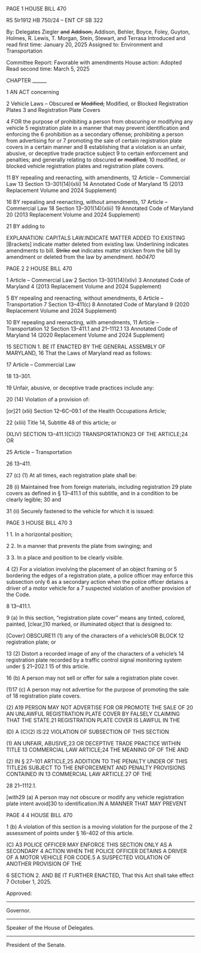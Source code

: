 PAGE 1
HOUSE BILL 470

R5 5lr1912
HB 750/24 – ENT CF SB 322

By: Delegates Ziegler ~~and~~ ~~Addison,~~ Addison, Behler, Boyce, Foley, Guyton,
Holmes, R. Lewis, T. Morgan, Stein, Stewart, and Terrasa
Introduced and read first time: January 20, 2025
Assigned to: Environment and Transportation

Committee Report: Favorable with amendments
House action: Adopted
Read second time: March 5, 2025

CHAPTER ______

1 AN ACT concerning

2 Vehicle Laws – Obscured ~~or~~ ~~Modified,~~ Modified, or Blocked Registration Plates
3 and Registration Plate Covers

4 FOR the purpose of prohibiting a person from obscuring or modifying any vehicle
5 registration plate in a manner that may prevent identification and enforcing the
6 prohibition as a secondary offense; prohibiting a person from advertising for or
7 promoting the sale of certain registration plate covers in a certain manner and
8 establishing that a violation is an unfair, abusive, or deceptive trade practice subject
9 to certain enforcement and penalties; and generally relating to obscured ~~or~~ ~~modified,~~
10 modified, or blocked vehicle registration plates and registration plate covers.

11 BY repealing and reenacting, with amendments,
12 Article – Commercial Law
13 Section 13–301(14)(xlii)
14 Annotated Code of Maryland
15 (2013 Replacement Volume and 2024 Supplement)

16 BY repealing and reenacting, without amendments,
17 Article – Commercial Law
18 Section 13–301(14)(xliii)
19 Annotated Code of Maryland
20 (2013 Replacement Volume and 2024 Supplement)

21 BY adding to

EXPLANATION: CAPITALS LAW.INDICATE MATTER ADDED TO EXISTING
[Brackets] indicate matter deleted from existing law.
Underlining indicates amendments to bill.
~~Strike~~ ~~out~~ indicates matter stricken from the bill by amendment or deleted from the law by
amendment. *hb0470*

PAGE 2
2 HOUSE BILL 470

1 Article – Commercial Law
2 Section 13–301(14)(xliv)
3 Annotated Code of Maryland
4 (2013 Replacement Volume and 2024 Supplement)

5 BY repealing and reenacting, without amendments,
6 Article – Transportation
7 Section 13–411(c)
8 Annotated Code of Maryland
9 (2020 Replacement Volume and 2024 Supplement)

10 BY repealing and reenacting, with amendments,
11 Article – Transportation
12 Section 13–411.1 and 21–1112.1
13 Annotated Code of Maryland
14 (2020 Replacement Volume and 2024 Supplement)

15 SECTION 1. BE IT ENACTED BY THE GENERAL ASSEMBLY OF MARYLAND,
16 That the Laws of Maryland read as follows:

17 Article – Commercial Law

18 13–301.

19 Unfair, abusive, or deceptive trade practices include any:

20 (14) Violation of a provision of:

[or]21 (xlii) Section 12–6C–09.1 of the Health Occupations Article;

22 (xliii) Title 14, Subtitle 48 of this article; or

(XLIV) SECTION 13–411.1(C)(2) TRANSPORTATION23 OF THE
ARTICLE;24 OR

25 Article – Transportation

26 13–411.

27 (c) (1) At all times, each registration plate shall be:

28 (i) Maintained free from foreign materials, including registration
29 plate covers as defined in § 13–411.1 of this subtitle, and in a condition to be clearly legible;
30 and

31 (ii) Securely fastened to the vehicle for which it is issued:

PAGE 3
HOUSE BILL 470 3

1 1. In a horizontal position;

2 2. In a manner that prevents the plate from swinging; and

3 3. In a place and position to be clearly visible.

4 (2) For a violation involving the placement of an object framing or
5 bordering the edges of a registration plate, a police officer may enforce this subsection only
6 as a secondary action when the police officer detains a driver of a motor vehicle for a
7 suspected violation of another provision of the Code.

8 13–411.1.

9 (a) In this section, “registration plate cover” means any tinted, colored, painted,
[clear,]10 marked, or illuminated object that is designed to:

[Cover] OBSCURE11 (1) any of the characters of a vehicle’sOR BLOCK
12 registration plate; or

13 (2) Distort a recorded image of any of the characters of a vehicle’s
14 registration plate recorded by a traffic control signal monitoring system under § 21–202.1
15 of this article.

16 (b) A person may not sell or offer for sale a registration plate cover.

(1)17 (c) A person may not advertise for the purpose of promoting the sale of
18 registration plate covers.

(2) A19 PERSON MAY NOT ADVERTISE FOR OR PROMOTE THE SALE OF
20 AN UNLAWFUL REGISTRATION PLATE COVER BY FALSELY CLAIMING THAT THE
STATE.21 REGISTRATION PLATE COVER IS LAWFUL IN THE

(D) A (C)(2) IS:22 VIOLATION OF SUBSECTION OF THIS SECTION

(1) AN UNFAIR, ABUSIVE,23 OR DECEPTIVE TRADE PRACTICE WITHIN
TITLE 13 COMMERCIAL LAW ARTICLE;24 THE MEANING OF OF THE AND

(2) IN § 27–101 ARTICLE,25 ADDITION TO THE PENALTY UNDER OF THIS
TITLE26 SUBJECT TO THE ENFORCEMENT AND PENALTY PROVISIONS CONTAINED IN
13 COMMERCIAL LAW ARTICLE.27 OF THE

28 21–1112.1.

[with29 (a) A person may not obscure or modify any vehicle registration plate intent
avoid]30 to identification.IN A MANNER THAT MAY PREVENT

PAGE 4
4 HOUSE BILL 470

1 (b) A violation of this section is a moving violation for the purpose of the
2 assessment of points under § 16–402 of this article.

(C) A3 POLICE OFFICER MAY ENFORCE THIS SECTION ONLY AS A SECONDARY
4 ACTION WHEN THE POLICE OFFICER DETAINS A DRIVER OF A MOTOR VEHICLE FOR
CODE.5 A SUSPECTED VIOLATION OF ANOTHER PROVISION OF THE

6 SECTION 2. AND BE IT FURTHER ENACTED, That this Act shall take effect
7 October 1, 2025.

Approved:

________________________________________________________________________________
Governor.

________________________________________________________________________________
Speaker of the House of Delegates.

________________________________________________________________________________
President of the Senate.